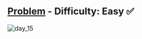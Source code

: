 [Problem](https://www.hackerrank.com/challenges/30-linked-list/problem) - Difficulty: Easy :white_check_mark:
---

![day_15](https://user-images.githubusercontent.com/44196434/158343607-fc563d89-6305-4c84-a383-82b080cd88c3.png)
